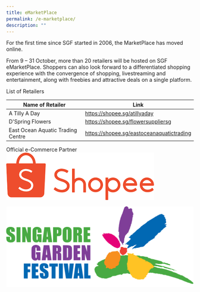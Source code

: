 ```yaml
---
title: eMarketPlace
permalink: /e-marketplace/
description: ""
---
```


For the first time since SGF started in 2006, the MarketPlace has moved online.

From 9 – 31 October, more than 20 retailers will be hosted on SGF eMarketPlace. Shoppers can also look forward to a differentiated shopping experience with the convergence of shopping, livestreaming and entertainment, along with freebies and attractive deals on a single platform.

List of Retailers



| Name of Retailer | Link | 
| -------- | -------- | 
| A Tilly A Day | https://shopee.sg/atillyaday | 
| D'Spring Flowers | https://shopee.sg/flowersuppliersg |
| East Ocean Aquatic Trading Centre | https://shopee.sg/eastoceanaquatictrading |

Official e-Commerce Partner
<img width = "10">![](/images/BA23841F-F120-4C72-B69E-247C29081F4B.png)</img>

![logo](/images/SGF-LogoNew_Trans_Horizontal.jpg)